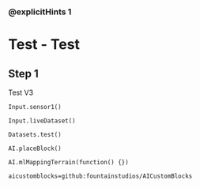 ### @explicitHints 1

# Test - Test

## Step 1
Test V3

```ghost
Input.sensor1()

Input.liveDataset()

Datasets.test()

AI.placeBlock()

AI.mlMappingTerrain(function() {})
```

```package
aicustomblocks=github:fountainstudios/AICustomBlocks
```
